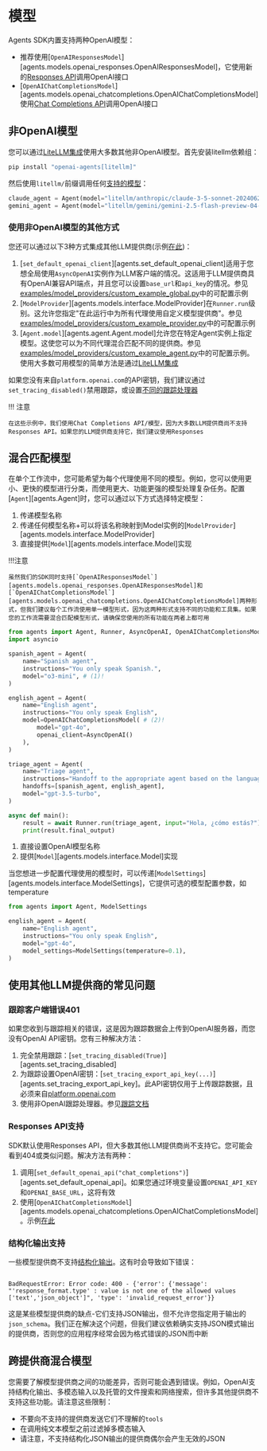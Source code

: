 # 模型

Agents SDK内置支持两种OpenAI模型：

-   推荐使用[`OpenAIResponsesModel`][agents.models.openai_responses.OpenAIResponsesModel]，它使用新的[Responses API](https://platform.openai.com/docs/api-reference/responses)调用OpenAI接口
-   [`OpenAIChatCompletionsModel`][agents.models.openai_chatcompletions.OpenAIChatCompletionsModel]使用[Chat Completions API](https://platform.openai.com/docs/api-reference/chat)调用OpenAI接口

## 非OpenAI模型

您可以通过[LiteLLM集成](./litellm.md)使用大多数其他非OpenAI模型。首先安装litellm依赖组：

```bash
pip install "openai-agents[litellm]"
```

然后使用`litellm/`前缀调用任何[支持的模型](https://docs.litellm.ai/docs/providers)：

```python
claude_agent = Agent(model="litellm/anthropic/claude-3-5-sonnet-20240620", ...)
gemini_agent = Agent(model="litellm/gemini/gemini-2.5-flash-preview-04-17", ...)
```

### 使用非OpenAI模型的其他方式

您还可以通过以下3种方式集成其他LLM提供商(示例[在此](https://github.com/openai/openai-agents-python/tree/main/examples/model_providers/))：

1. [`set_default_openai_client`][agents.set_default_openai_client]适用于您想全局使用`AsyncOpenAI`实例作为LLM客户端的情况。这适用于LLM提供商具有OpenAI兼容API端点，并且您可以设置`base_url`和`api_key`的情况。参见[examples/model_providers/custom_example_global.py](https://github.com/openai/openai-agents-python/tree/main/examples/model_providers/custom_example_global.py)中的可配置示例
2. [`ModelProvider`][agents.models.interface.ModelProvider]在`Runner.run`级别。这允许您指定"在此运行中为所有代理使用自定义模型提供商"。参见[examples/model_providers/custom_example_provider.py](https://github.com/openai/openai-agents-python/tree/main/examples/model_providers/custom_example_provider.py)中的可配置示例
3. [`Agent.model`][agents.agent.Agent.model]允许您在特定Agent实例上指定模型。这使您可以为不同代理混合匹配不同的提供商。参见[examples/model_providers/custom_example_agent.py](https://github.com/openai/openai-agents-python/tree/main/examples/model_providers/custom_example_agent.py)中的可配置示例。使用大多数可用模型的简单方法是通过[LiteLLM集成](./litellm.md)

如果您没有来自`platform.openai.com`的API密钥，我们建议通过`set_tracing_disabled()`禁用跟踪，或设置[不同的跟踪处理器](../tracing.md)

!!! 注意

    在这些示例中，我们使用Chat Completions API/模型，因为大多数LLM提供商尚不支持Responses API。如果您的LLM提供商支持它，我们建议使用Responses

## 混合匹配模型

在单个工作流中，您可能希望为每个代理使用不同的模型。例如，您可以使用更小、更快的模型进行分类，而使用更大、功能更强的模型处理复杂任务。配置[`Agent`][agents.Agent]时，您可以通过以下方式选择特定模型：

1. 传递模型名称
2. 传递任何模型名称+可以将该名称映射到Model实例的[`ModelProvider`][agents.models.interface.ModelProvider]
3. 直接提供[`Model`][agents.models.interface.Model]实现

!!!注意

    虽然我们的SDK同时支持[`OpenAIResponsesModel`][agents.models.openai_responses.OpenAIResponsesModel]和[`OpenAIChatCompletionsModel`][agents.models.openai_chatcompletions.OpenAIChatCompletionsModel]两种形式，但我们建议每个工作流使用单一模型形式，因为这两种形式支持不同的功能和工具集。如果您的工作流需要混合匹配模型形式，请确保您使用的所有功能在两者上都可用

```python
from agents import Agent, Runner, AsyncOpenAI, OpenAIChatCompletionsModel
import asyncio

spanish_agent = Agent(
    name="Spanish agent",
    instructions="You only speak Spanish.",
    model="o3-mini", # (1)!
)

english_agent = Agent(
    name="English agent",
    instructions="You only speak English",
    model=OpenAIChatCompletionsModel( # (2)!
        model="gpt-4o",
        openai_client=AsyncOpenAI()
    ),
)

triage_agent = Agent(
    name="Triage agent",
    instructions="Handoff to the appropriate agent based on the language of the request.",
    handoffs=[spanish_agent, english_agent],
    model="gpt-3.5-turbo",
)

async def main():
    result = await Runner.run(triage_agent, input="Hola, ¿cómo estás?")
    print(result.final_output)
```

1.  直接设置OpenAI模型名称
2.  提供[`Model`][agents.models.interface.Model]实现

当您想进一步配置代理使用的模型时，可以传递[`ModelSettings`][agents.models.interface.ModelSettings]，它提供可选的模型配置参数，如temperature

```python
from agents import Agent, ModelSettings

english_agent = Agent(
    name="English agent",
    instructions="You only speak English",
    model="gpt-4o",
    model_settings=ModelSettings(temperature=0.1),
)
```

## 使用其他LLM提供商的常见问题

### 跟踪客户端错误401

如果您收到与跟踪相关的错误，这是因为跟踪数据会上传到OpenAI服务器，而您没有OpenAI API密钥。您有三种解决方法：

1. 完全禁用跟踪：[`set_tracing_disabled(True)`][agents.set_tracing_disabled]
2. 为跟踪设置OpenAI密钥：[`set_tracing_export_api_key(...)`][agents.set_tracing_export_api_key]。此API密钥仅用于上传跟踪数据，且必须来自[platform.openai.com](https://platform.openai.com/)
3. 使用非OpenAI跟踪处理器。参见[跟踪文档](../tracing.md#custom-tracing-processors)

### Responses API支持

SDK默认使用Responses API，但大多数其他LLM提供商尚不支持它。您可能会看到404或类似问题。解决方法有两种：

1. 调用[`set_default_openai_api("chat_completions")`][agents.set_default_openai_api]。如果您通过环境变量设置`OPENAI_API_KEY`和`OPENAI_BASE_URL`，这将有效
2. 使用[`OpenAIChatCompletionsModel`][agents.models.openai_chatcompletions.OpenAIChatCompletionsModel]。示例[在此](https://github.com/openai/openai-agents-python/tree/main/examples/model_providers/)

### 结构化输出支持

一些模型提供商不支持[结构化输出](https://platform.openai.com/docs/guides/structured-outputs)。这有时会导致如下错误：

```

BadRequestError: Error code: 400 - {'error': {'message': "'response_format.type' : value is not one of the allowed values ['text','json_object']", 'type': 'invalid_request_error'}}

```

这是某些模型提供商的缺点-它们支持JSON输出，但不允许您指定用于输出的`json_schema`。我们正在解决这个问题，但我们建议依赖确实支持JSON模式输出的提供商，否则您的应用程序经常会因为格式错误的JSON而中断

## 跨提供商混合模型

您需要了解模型提供商之间的功能差异，否则可能会遇到错误。例如，OpenAI支持结构化输出、多模态输入以及托管的文件搜索和网络搜索，但许多其他提供商不支持这些功能。请注意这些限制：

-   不要向不支持的提供商发送它们不理解的`tools`
-   在调用纯文本模型之前过滤掉多模态输入
-   请注意，不支持结构化JSON输出的提供商偶尔会产生无效的JSON

